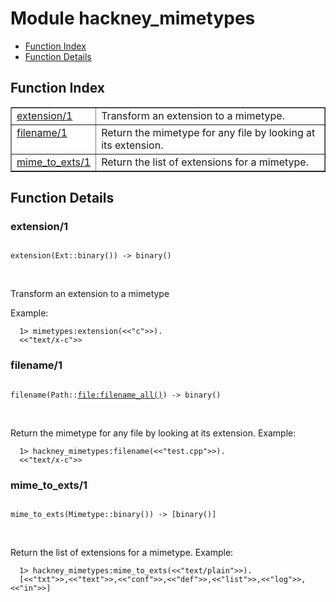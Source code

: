 

# Module hackney_mimetypes #
* [Function Index](#index)
* [Function Details](#functions)

<a name="index"></a>

## Function Index ##


<table width="100%" border="1" cellspacing="0" cellpadding="2" summary="function index"><tr><td valign="top"><a href="#extension-1">extension/1</a></td><td>Transform an extension to a mimetype.</td></tr><tr><td valign="top"><a href="#filename-1">filename/1</a></td><td>Return the mimetype for any file by looking at its extension.</td></tr><tr><td valign="top"><a href="#mime_to_exts-1">mime_to_exts/1</a></td><td>Return the list of extensions for a mimetype.</td></tr></table>


<a name="functions"></a>

## Function Details ##

<a name="extension-1"></a>

### extension/1 ###

<pre><code>
extension(Ext::binary()) -&gt; binary()
</code></pre>
<br />

Transform an extension to a mimetype

Example:

```
  1> mimetypes:extension(<<"c">>).
  <<"text/x-c">>
```

<a name="filename-1"></a>

### filename/1 ###

<pre><code>
filename(Path::<a href="file.md#type-filename_all">file:filename_all()</a>) -&gt; binary()
</code></pre>
<br />

Return the mimetype for any file by looking at its extension.
Example:

```
  1> hackney_mimetypes:filename(<<"test.cpp">>).
  <<"text/x-c">>
```

<a name="mime_to_exts-1"></a>

### mime_to_exts/1 ###

<pre><code>
mime_to_exts(Mimetype::binary()) -&gt; [binary()]
</code></pre>
<br />

Return the list of extensions for a mimetype.
Example:

```
  1> hackney_mimetypes:mime_to_exts(<<"text/plain">>).
  [<<"txt">>,<<"text">>,<<"conf">>,<<"def">>,<<"list">>,<<"log">>,<<"in">>]
```


